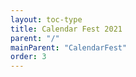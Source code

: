 ```yaml
---
layout: toc-type
title: Calendar Fest 2021
parent: "/"
mainParent: "CalendarFest"
order: 3
---
```


